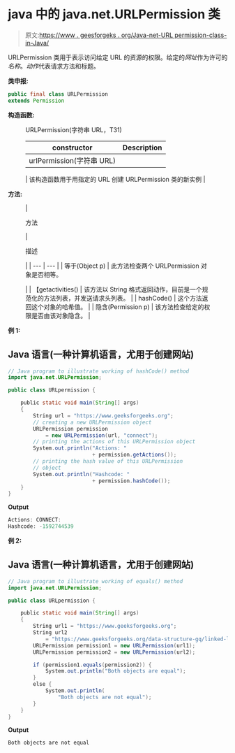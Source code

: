 # java 中的 java.net.URLPermission 类

> 原文:[https://www . geesforgeks . org/Java-net-URL permission-class-in-Java/](https://www.geeksforgeeks.org/java-net-urlpermission-class-in-java/)

URLPermission 类用于表示访问给定 URL 的资源的权限。给定的*网址*作为许可的*名称*。*动作*代表请求方法和标题。

**类申报:**

```java
public final class URLPermission
extends Permission
```

**构造函数:**

<figure class="table">URLPermission(字符串 URL，T31)

| **constructor** | **Description** |
| --- | --- |
| urlPermission(字符串 URL)

 | 该构造函数用于用指定的 URL 创建 URLPermission 类的新实例 |

</figure>

**方法:**

<figure class="table">

| 

方法

 | 

描述

 |
| --- | --- |
| 等于(Object p) | 此方法检查两个 URLPermission 对象是否相等。

 |
| 【getactivities() | 该方法以 String 格式返回动作，目前是一个规范化的方法列表，并发送请求头列表。 |
| hashCode() | 这个方法返回这个对象的哈希值。 |
| 隐含(Permission p) | 该方法检查给定的权限是否由该对象隐含。 |

</figure>

**例 1:**

## Java 语言(一种计算机语言，尤用于创建网站)

```java
// Java program to illustrate working of hashCode() method
import java.net.URLPermission;

public class URLpermission {

    public static void main(String[] args)
    {
        String url = "https://www.geeksforgeeks.org";
        // creating a new URLPermission object
        URLPermission permission
            = new URLPermission(url, "connect");
        // printing the actions of this URLPermission object
        System.out.println("Actions: "
                           + permission.getActions());
        // printing the hash value of this URLPermission
        // object
        System.out.println("Hashcode: "
                           + permission.hashCode());
    }
}
```

**Output**

```java
Actions: CONNECT:
Hashcode: -1592744539

```

**例 2:**

## Java 语言(一种计算机语言，尤用于创建网站)

```java
// Java program to illustrate working of equals() method
import java.net.URLPermission;

public class URLpermission {

    public static void main(String[] args)
    {
        String url1 = "https://www.geeksforgeeks.org";
        String url2
            = "https://www.geeksforgeeks.org/data-structure-gq/linked-list-gq/";
        URLPermission permission1 = new URLPermission(url1);
        URLPermission permission2 = new URLPermission(url2);

        if (permission1.equals(permission2)) {
            System.out.println("Both objects are equal");
        }
        else {
            System.out.println(
                "Both objects are not equal");
        }
    }
}
```

**Output**

```java
Both objects are not equal

```
